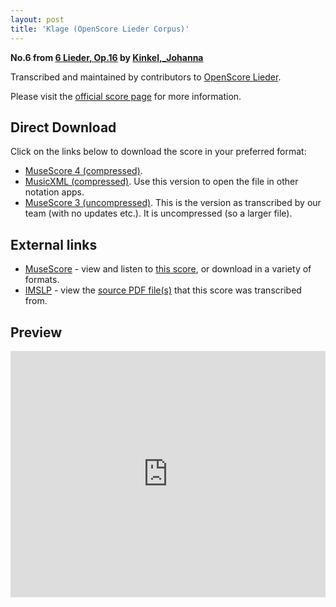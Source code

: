 ```yaml
---
layout: post
title: 'Klage (OpenScore Lieder Corpus)'
---
```


__No.6 from [6 Lieder, Op.16](https://fourscoreandmore.org/openscore/lieder/Kinkel,_Johanna/6_Lieder,_Op.16/) by [Kinkel,_Johanna](https://fourscoreandmore.org/openscore/lieder/Kinkel,_Johanna)__

Transcribed and maintained by contributors to [OpenScore Lieder].

Please visit the [official score page] for more information.

[official score page]: https://musescore.com/openscore-lieder-corpus/scores/6573275
[OpenScore Lieder]: https://musescore.com/openscore-lieder-corpus

## Direct Download

Click on the links below to download the score in your preferred format:
- [MuseScore 4 (compressed)](https://fourscoreandmore.org/openscore/lieder/Kinkel,_Johanna/6_Lieder,_Op.16/6_Klage.mscz).
- [MusicXML (compressed)](https://fourscoreandmore.org/openscore/lieder/Kinkel,_Johanna/6_Lieder,_Op.16/6_Klage.mxl). Use this version to open the file in other notation apps.
- [MuseScore 3 (uncompressed)](https://raw.githubusercontent.com/OpenScore/Lieder/refs/heads/main/scores/Kinkel,_Johanna/6_Lieder,_Op.16/6_Klage/lc6573275.mscx). This is the version as transcribed by our team (with no updates etc.). It is uncompressed (so a larger file).

## External links

- [MuseScore] - view and listen to [this score][MuseScore], or download in a variety of formats.
- [IMSLP] - view the [source PDF file(s)][IMSLP] that this score was transcribed from.

[MuseScore]: https://musescore.com/score/6573275
[IMSLP]: https://imslp.org/wiki/Special:ReverseLookup/618494

## Preview

<iframe width="100%" height="394" src="https://musescore.com/openscore-lieder-corpus/scores/6573275/embed" frameborder="0" allowfullscreen allow="autoplay; fullscreen"></iframe>
